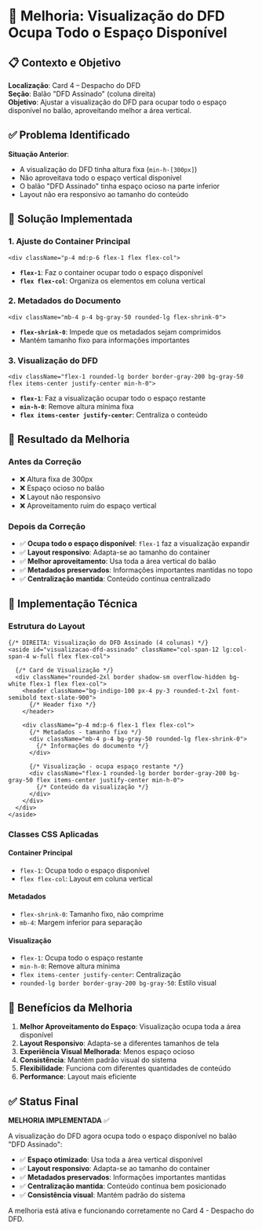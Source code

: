# 📄 Melhoria: Visualização do DFD Ocupa Todo o Espaço Disponível

## 📋 Contexto e Objetivo

**Localização**: Card 4 – Despacho do DFD  
**Seção**: Balão "DFD Assinado" (coluna direita)  
**Objetivo**: Ajustar a visualização do DFD para ocupar todo o espaço disponível no balão, aproveitando melhor a área vertical.

## ✅ Problema Identificado

**Situação Anterior**:
- A visualização do DFD tinha altura fixa (`min-h-[300px]`)
- Não aproveitava todo o espaço vertical disponível
- O balão "DFD Assinado" tinha espaço ocioso na parte inferior
- Layout não era responsivo ao tamanho do conteúdo

## 🔧 Solução Implementada

### 1. **Ajuste do Container Principal**
```tsx
<div className="p-4 md:p-6 flex-1 flex flex-col">
```
- **`flex-1`**: Faz o container ocupar todo o espaço disponível
- **`flex flex-col`**: Organiza os elementos em coluna vertical

### 2. **Metadados do Documento**
```tsx
<div className="mb-4 p-4 bg-gray-50 rounded-lg flex-shrink-0">
```
- **`flex-shrink-0`**: Impede que os metadados sejam comprimidos
- Mantém tamanho fixo para informações importantes

### 3. **Visualização do DFD**
```tsx
<div className="flex-1 rounded-lg border border-gray-200 bg-gray-50 flex items-center justify-center min-h-0">
```
- **`flex-1`**: Faz a visualização ocupar todo o espaço restante
- **`min-h-0`**: Remove altura mínima fixa
- **`flex items-center justify-center`**: Centraliza o conteúdo

## 🎯 Resultado da Melhoria

### Antes da Correção
- ❌ Altura fixa de 300px
- ❌ Espaço ocioso no balão
- ❌ Layout não responsivo
- ❌ Aproveitamento ruim do espaço vertical

### Depois da Correção
- ✅ **Ocupa todo o espaço disponível**: `flex-1` faz a visualização expandir
- ✅ **Layout responsivo**: Adapta-se ao tamanho do container
- ✅ **Melhor aproveitamento**: Usa toda a área vertical do balão
- ✅ **Metadados preservados**: Informações importantes mantidas no topo
- ✅ **Centralização mantida**: Conteúdo continua centralizado

## 🔧 Implementação Técnica

### Estrutura do Layout
```tsx
{/* DIREITA: Visualização do DFD Assinado (4 colunas) */}
<aside id="visualizacao-dfd-assinado" className="col-span-12 lg:col-span-4 w-full flex flex-col">
  
  {/* Card de Visualização */}
  <div className="rounded-2xl border shadow-sm overflow-hidden bg-white flex-1 flex flex-col">
    <header className="bg-indigo-100 px-4 py-3 rounded-t-2xl font-semibold text-slate-900">
      {/* Header fixo */}
    </header>
    
    <div className="p-4 md:p-6 flex-1 flex flex-col">
      {/* Metadados - tamanho fixo */}
      <div className="mb-4 p-4 bg-gray-50 rounded-lg flex-shrink-0">
        {/* Informações do documento */}
      </div>

      {/* Visualização - ocupa espaço restante */}
      <div className="flex-1 rounded-lg border border-gray-200 bg-gray-50 flex items-center justify-center min-h-0">
        {/* Conteúdo da visualização */}
      </div>
    </div>
  </div>
</aside>
```

### Classes CSS Aplicadas

#### Container Principal
- `flex-1`: Ocupa todo o espaço disponível
- `flex flex-col`: Layout em coluna vertical

#### Metadados
- `flex-shrink-0`: Tamanho fixo, não comprime
- `mb-4`: Margem inferior para separação

#### Visualização
- `flex-1`: Ocupa todo o espaço restante
- `min-h-0`: Remove altura mínima
- `flex items-center justify-center`: Centralização
- `rounded-lg border border-gray-200 bg-gray-50`: Estilo visual

## 🚀 Benefícios da Melhoria

1. **Melhor Aproveitamento do Espaço**: Visualização ocupa toda a área disponível
2. **Layout Responsivo**: Adapta-se a diferentes tamanhos de tela
3. **Experiência Visual Melhorada**: Menos espaço ocioso
4. **Consistência**: Mantém padrão visual do sistema
5. **Flexibilidade**: Funciona com diferentes quantidades de conteúdo
6. **Performance**: Layout mais eficiente

## ✅ Status Final

**MELHORIA IMPLEMENTADA** ✅

A visualização do DFD agora ocupa todo o espaço disponível no balão "DFD Assinado":

- ✅ **Espaço otimizado**: Usa toda a área vertical disponível
- ✅ **Layout responsivo**: Adapta-se ao tamanho do container
- ✅ **Metadados preservados**: Informações importantes mantidas
- ✅ **Centralização mantida**: Conteúdo continua bem posicionado
- ✅ **Consistência visual**: Mantém padrão do sistema

A melhoria está ativa e funcionando corretamente no Card 4 - Despacho do DFD.
